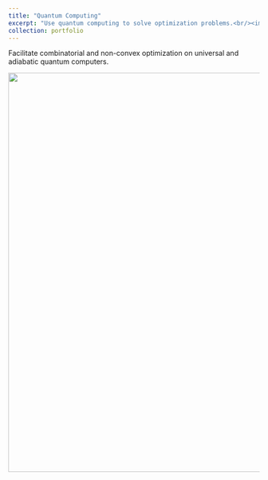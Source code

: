 ```yaml
---
title: "Quantum Computing"
excerpt: "Use quantum computing to solve optimization problems.<br/><img src='/images/portfolio_qc.png' width='600'>"
collection: portfolio
---
```


Facilitate combinatorial and non-convex optimization on universal and adiabatic quantum computers.


<img src='../../images/portfolio_qc.png' width='800'>